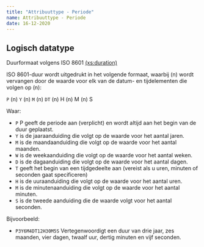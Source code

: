 ```yaml
---
title: "Attribuuttype - Periode"
name: Attribuuttype - Periode
date: 16-12-2020
---
```


## Logisch datatype
Duurformaat volgens ISO 8601 [(xs:duration)](https://www.w3schools.com/xml/schema_dtypes_date.asp)

ISO 8601-duur wordt uitgedrukt in het volgende formaat, waarbij (n) wordt vervangen door de waarde voor elk van de datum- en tijdelementen die volgen op (n):

`P` (n) `Y` (n) `M` (n) `DT` (n) H (n) M (n) S

Waar:

- `P` P geeft de periode aan (verplicht) en wordt altijd aan het begin van de duur geplaatst.
- `Y` is de jaaraanduiding die volgt op de waarde voor het aantal jaren.
- `M` is de maandaanduiding die volgt op de waarde voor het aantal maanden.
- `W` is de weekaanduiding die volgt op de waarde voor het aantal weken.
- `D` is de dagaanduiding die volgt op de waarde voor het aantal dagen.
- `T` geeft het begin van een tijdgedeelte aan (vereist als u uren, minuten of seconden gaat specificeren)
- `H` is de uuraanduiding die volgt op de waarde voor het aantal uren.
- `M` is de minutenaanduiding die volgt op de waarde voor het aantal minuten.
- `S` is de tweede aanduiding die de waarde volgt voor het aantal seconden.

Bijvoorbeeld:

- `P3Y6M4DT12H30M5S` Vertegenwoordigt een duur van drie jaar, zes maanden, vier dagen, twaalf uur, dertig minuten en vijf seconden.
